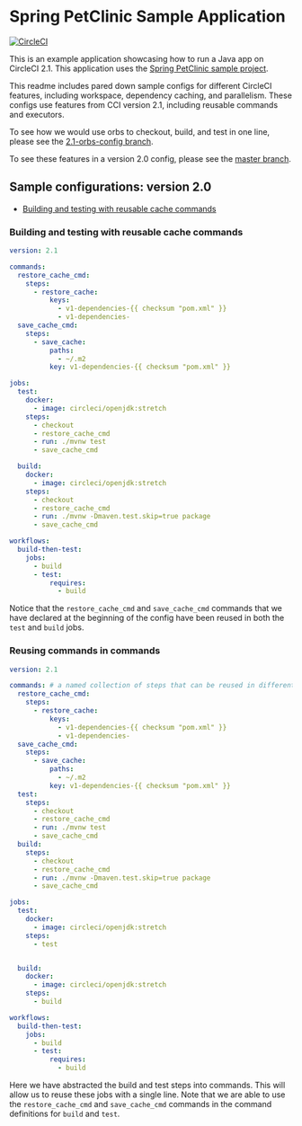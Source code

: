 
# Spring PetClinic Sample Application
 
[![CircleCI](https://circleci.com/gh/annapamma/spring-petclinic.svg?style=svg)](https://circleci.com/gh/annapamma/spring-petclinic)

This is an example application showcasing how to run a Java app on CircleCI 2.1. This application uses the [Spring PetClinic sample project](https://projects.spring.io/spring-petclinic/).

This readme includes pared down sample configs for different CircleCI features, including workspace, dependency caching, and parallelism. 
These configs use features from CCI version 2.1, including reusable commands and executors.

To see how we would use orbs to checkout, build, and test in one line, please see the [2.1-orbs-config branch](https://github.com/annapamma/spring-petclinic/tree/2.1-orbs-config).

To see these features in a version 2.0 config, please see the [master branch](https://github.com/annapamma/spring-petclinic/tree/master).

## Sample configurations: version 2.0
- [Building and testing with reusable cache commands](#building-and-testing-with-reusable-cache-commands)


### Building and testing with reusable cache commands
```yaml
version: 2.1

commands:
  restore_cache_cmd:
    steps:
      - restore_cache:
          keys:
            - v1-dependencies-{{ checksum "pom.xml" }}
            - v1-dependencies-
  save_cache_cmd:
    steps:
      - save_cache:
          paths:
            - ~/.m2
          key: v1-dependencies-{{ checksum "pom.xml" }}

jobs:
  test:
    docker:
      - image: circleci/openjdk:stretch
    steps:
      - checkout
      - restore_cache_cmd
      - run: ./mvnw test
      - save_cache_cmd

  build:
    docker:
      - image: circleci/openjdk:stretch
    steps:
      - checkout
      - restore_cache_cmd
      - run: ./mvnw -Dmaven.test.skip=true package
      - save_cache_cmd

workflows:
  build-then-test:
    jobs:
      - build
      - test:
          requires:
            - build
```
Notice that the `restore_cache_cmd` and `save_cache_cmd` commands that we have declared at the beginning of the config have been reused in both the `test` and `build` jobs.

### Reusing commands in commands
```yaml
version: 2.1

commands: # a named collection of steps that can be reused in different jobs
  restore_cache_cmd:
    steps:
      - restore_cache:
          keys:
            - v1-dependencies-{{ checksum "pom.xml" }}
            - v1-dependencies-
  save_cache_cmd:
    steps:
      - save_cache:
          paths:
            - ~/.m2
          key: v1-dependencies-{{ checksum "pom.xml" }}
  test:
    steps:
      - checkout
      - restore_cache_cmd
      - run: ./mvnw test
      - save_cache_cmd
  build:
    steps:
      - checkout
      - restore_cache_cmd
      - run: ./mvnw -Dmaven.test.skip=true package
      - save_cache_cmd

jobs:
  test:
    docker:
      - image: circleci/openjdk:stretch
    steps:
      - test


  build:
    docker:
      - image: circleci/openjdk:stretch
    steps:
      - build

workflows:
  build-then-test:
    jobs:
      - build
      - test:
          requires:
            - build
```
Here we have abstracted the build and test steps into commands. 
This will allow us to reuse these jobs with a single line. 
Note that we are able to use the `restore_cache_cmd` and `save_cache_cmd` commands in the command definitions for `build` and `test`.

